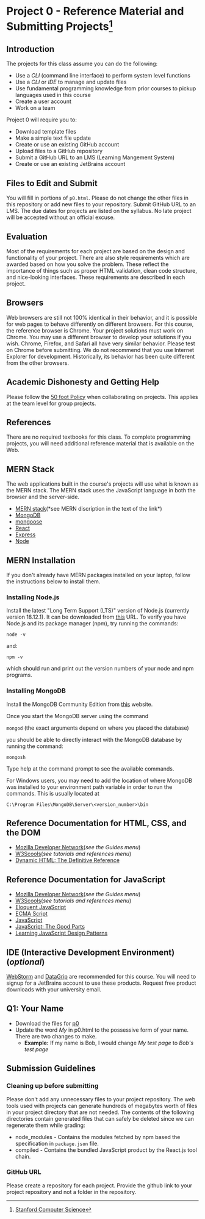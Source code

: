 # Project 0 - Reference Material and Submitting Projects[^1]

## Introduction

The projects for this class assume you can do the following:
- Use a *CLI* (command line interface) to perform system level functions
- Use a *CLI* or *IDE* to manage and update files
- Use fundamental programming knowledge from prior courses to pickup languages used in this course
- Create a user account 
- Work on a team

Project 0 will require you to:

- Download template files
- Make a simple text file update
- Create or use an existing GitHub account
- Upload files to a GitHub repository
- Submit a GitHub URL to an LMS (Learning Mangement System)
- Create or use an existing JetBrains account

## Files to Edit and Submit

You will fill in portions of ```p0.html```. Please do not change the other files in this repository or add new files to your repository. Submit GitHub URL to an LMS. The due dates for projects are listed on the syllabus. No late project will be accepted without an official excuse.

## Evaluation

Most of the requirements for each project are based on the design and functionality of your project. There are also style requirements which are awarded based on how you solve the problem. These reflect the importance of things such as proper HTML validation, clean code structure, and nice-looking interfaces. These requirements are described in each project.

## Browsers

Web browsers are still not 100% identical in their behavior, and it is possible for web pages to behave differently on different browsers. For this course, the reference browser is Chrome.  Your project solutions must work on Chrome.  You may use a different browser to develop your solutions if you wish.  Chrome, Firefox, and Safari all have very similar behavior. Please test on Chrome before submitting. We do not recommend that you use Internet Explorer for development. Historically, its behavior has been quite different from the other browsers.

## Academic Dishonesty and Getting Help

Please follow the [50 foot Policy](https://www.dna.caltech.edu/courses/cs191/50ft_policy.pdf) when collaborating on projects.  This applies at the team level for group projects.

## References

There are no required textbooks for this class. To complete programming projects, you will need additional reference material that is available on the Web.

## MERN Stack

The web applications built in the course's projects will use what is known as the MERN stack. The MERN stack uses the JavaScript language in both the browser and the server-side.

- [MERN stack](https://en.wikipedia.org/wiki/MEAN_(solution_stack)#Angular_and_alternatives)(*see MERN discription in the text of the link*)
- [MongoDB](https://www.mongodb.com)
- [mongoose](https://mongoosejs.com)
- [React](https://reactjs.org)
- [Express](https://expressjs.com)
- [Node](https://nodejs.org/en/)

## MERN Installation

If you don't already have MERN packages installed on your laptop, follow the instructions below to install them.

### Installing Node.js

Install the latest "Long Term Support (LTS)" version of Node.js (currently version 18.12.1). It can be downloaded from [this](https://nodejs.org/en/download) URL. To verify you have Node.js and its package manager (npm), try running the commands:

```node -v```

and:

```npm -v```

which should run and print out the version numbers of your node and npm programs.

### Installing MongoDB

Install the MongoDB Community Edition from [this](https://docs.mongodb.com/manual/administration/install-community/) website.

Once you start the MongoDB server using the command

```mongod``` (the exact arguments depend on where you placed the database)

you should be able to directly interact with the MongoDB database by running the command:

```mongosh```

Type help at the command prompt to see the available commands.

For Windows users, you may need to add the location of where MongoDB was installed to your environment path variable in order to run the commands. This is usually located at

```C:\Program Files\MongoDB\Server\<version_number>\bin```

## Reference Documentation for HTML, CSS, and the DOM

- [Mozilla Developer Network](https://developer.mozilla.org/en-US/)(*see the Guides menu*)
- [W3Scools](https://www.w3schools.com)(*see tutorials and references menu*)
- [Dynamic HTML: The Definitive Reference](https://www.oreilly.com/library/view/dynamic-html-the/0596527403/)

## Reference Documentation for JavaScript
- [Mozilla Developer Network](https://developer.mozilla.org/en-US/)(*see the Guides menu*)
- [W3Scools](https://www.w3schools.com)(*see tutorials and references menu*)
- [Eloquent JavaScript](https://eloquentjavascript.net)
- [ECMA Script](https://tc39.es/ecma262/)
- [JavaScript](https://www.oreilly.com/library/view/javascript-the-definitive/9781491952016/)
- [JavaScript: The Good Parts](https://www.oreilly.com/library/view/javascript-the-good/9780596517748/)
- [Learning JavaScript Design Patterns](https://www.oreilly.com/library/view/learning-javascript-design/9781098139865/)

## IDE (Interactive Development Environment)(*optional*)

[WebStorm](https://www.jetbrains.com/webstorm/) and [DataGrip](https://www.jetbrains.com/datagrip/) are recommended for this course.  You will need to signup for a JetBrains account to use these products.  Request free product downloads with your university email.
    
## Q1: Your Name

- Download the files for [p0](https://github.com/btdobbs/WA/tree/main/Project/00/p0)
- Update the word *My* in p0.html to the possessive form of your name.  There are two changes to make.
  - **Example:** If my name is Bob, I would change *My test page* to *Bob's test page* 

## Submission Guidelines

### Cleaning up before submitting

Please don't add any unnecessary files to your project repository. The web tools used with projects can generate hundreds of megabytes worth of files in your project directory that are not needed. The contents of the following directories contain generated files that can safely be deleted since we can regenerate them while grading:

- node_modules - Contains the modules fetched by npm based the specification in ```package.json``` file.
- compiled - Contains the bundled JavaScript product by the React.js tool chain.

### GitHub URL

Please create a repository for each project.  Provide the github link to your project repository and not a folder in the repository.

[^1]: [Stanford Computer Science](https://cs.stanford.edu)
